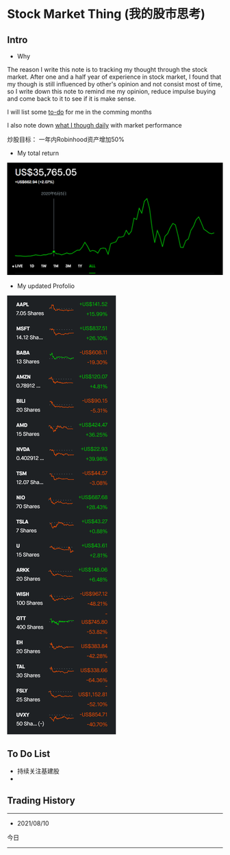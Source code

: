 # Stock Market Thing (我的股市思考)

## Intro

- Why

The reason I write this note is to tracking my thought through the stock market. After one and a half year of experience in stock market, I found that my though is still influenced by other's opinion and not consist most of time, so I write down this note to remind me my opinion, reduce impulse buying and come back to it to see if it is make sense.

I will list some [to-do](#To-Do-List) for me in the comming months

I also note down [what I though daily](##Trading-History) with market performance

炒股目标： 一年内Robinhood资产增加50%

- My total return

![return](imgs/Ret0810.png)
- My updated Profolio

![Profolio](imgs/Prof0810.png)

## To Do List

* 持续关注基建股
* 

## Trading History
----
- 2021/08/10

今日

---